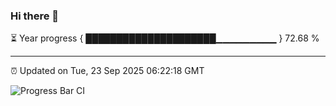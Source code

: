 ### Hi there 👋

⏳ Year progress { █████████████████████▁▁▁▁▁▁▁▁▁ } 72.68 %

---

⏰ Updated on Tue, 23 Sep 2025 06:22:18 GMT

![Progress Bar CI](https://github.com/liununu/liununu/workflows/Progress%20Bar%20CI/badge.svg)
